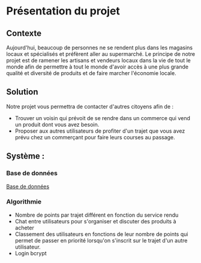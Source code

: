 # Présentation du projet

## Contexte

Aujourd'hui, beaucoup de personnes ne se rendent plus dans les magasins locaux et spécialisés et préfèrent aller au supermarché. Le principe de notre projet est de ramener les artisans et vendeurs locaux dans la vie de tout le monde afin de permettre à tout le monde d'avoir accès à une plus grande qualité et diversité de produits et de faire marcher l'économie locale.

## Solution

Notre projet vous permettra de contacter d'autres citoyens afin de :

- Trouver un voisin qui prévoit de se rendre dans un commerce qui vend un produit dont vous avez besoin.
- Proposer aux autres utilisateurs de profiter d'un trajet que vous avez prévu chez un commerçant pour faire leurs courses au passage.

## Système :

### Base de données

[Base de données](./BDD.pdf)

### Algorithmie

- Nombre de points par trajet différent en fonction du service rendu
- Chat entre utilisateurs pour s'organiser et discuter des produits à acheter
- Classement des utilisateurs en fonctions de leur nombre de points qui permet de passer en priorité lorsqu'on s'inscrit sur le trajet d'un autre utilisateur.
- Login bcrypt
